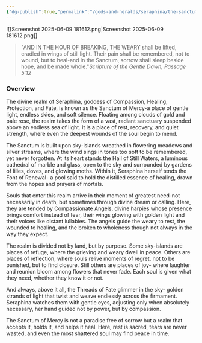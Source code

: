```yaml
---
{"dg-publish":true,"permalink":"/gods-and-heralds/seraphina/the-sanctum-of-mercy/","updated":"2025-06-10T19:02:19.801+01:00"}
---
```


![[Screenshot 2025-06-09 181612.png\|Screenshot 2025-06-09 181612.png]]

> "AND IN THE HOUR OF BREAKING, THE WEARY shall be lifted, cradled in wings of still light. Their pain shall be remembered, not to wound, but to heal-and in the Sanctum, sorrow shall sleep beside hope, and be made whole."<cite>Scripture of the Gentle Dawn, Passage 5:12 </cite>

### Overview
The divine realm of Seraphina, goddess of Compassion, Healing, Protection, and Fate, is known as the Sanctum of Mercy-a place of gentle light, endless skies, and soft silence. Floating among clouds of gold and pale rose, the realm takes the form of a vast, radiant sanctuary suspended above an endless sea of light. It is a place of rest, recovery, and quiet strength, where even the deepest wounds of the soul begin to mend.

The Sanctum is built upon sky-islands wreathed in flowering meadows and silver streams, where the wind sings in tones too soft to be remembered, yet never forgotten. At its heart stands the Hall of Still Waters, a luminous cathedral of marble and glass, open to the sky
and surrounded by gardens of lilies, doves, and glowing moths. Within it, Seraphina herself tends the Font of Renewal- a pool said to hold the distilled essence of healing, drawn from the hopes and prayers of mortals.

Souls that enter this realm arrive in their moment of greatest need-not necessarily in death, but sometimes through divine dream or calling. Here, they are tended by Compassionate Angels, divine harpies whose presence brings comfort instead of fear, their wings glowing with golden light and their voices like distant lullabies. The angels guide the weary to rest, the wounded to healing, and the broken to wholeness though not always in the way they expect.

The realm is divided not by land, but by purpose. Some sky-islands are places of refuge, where the grieving and weary dwell in peace. Others are places of reflection, where souls relive moments of regret, not to be punished, but to find closure. Still others are places of
joy- where laughter and reunion bloom among flowers that never fade. Each soul is given what they need, whether they know it or not.

And always, above it all, the Threads of Fate glimmer in the sky- golden strands of light that twist and weave endlessly across the firmament. Seraphina watches them with gentle eyes, adjusting only when absolutely necessary, her hand guided not by power, but by compassion.

The Sanctum of Mercy is not a paradise free of sorrow but a realm that accepts it, holds it, and helps it heal. Here, rest is sacred, tears are never wasted, and even the most shattered soul may find peace in time.